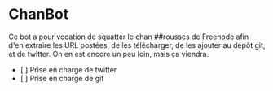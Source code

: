 ChanBot
=======

Ce bot a pour vocation de squatter le chan ##rousses de Freenode afin d'en extraire les URL postées, de les télécharger, de les ajouter au dépôt git, et de
twitter. On en est encore un peu loin, mais ça viendra.

- [ ] Prise en charge de twitter
- [ ] Prise en charge de git

